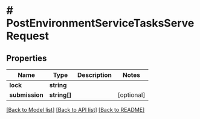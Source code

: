 # # PostEnvironmentServiceTasksServeRequest

## Properties

Name | Type | Description | Notes
------------ | ------------- | ------------- | -------------
**lock** | **string** |  |
**submission** | **string[]** |  | [optional]

[[Back to Model list]](../../README.md#models) [[Back to API list]](../../README.md#endpoints) [[Back to README]](../../README.md)
